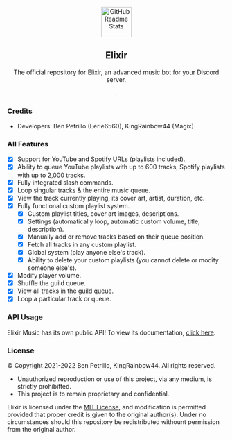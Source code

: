 <p align="center">
    <img width="70px" src="https://raw.githubusercontent.com/Eerie6560/Archives/main/images/icons/Elixir-Circle.png" align="center" alt="GitHub Readme Stats" />
    <h2 align="center">Elixir</h2>
</p>

<p align="center">
    The official repository for Elixir, an advanced music bot for your Discord server.
</p>

<p align="center">
    <a href="https://ponjo.club/discord">
      <img src="https://img.shields.io/badge/Discord-Join%20for%20support!-blue?style=for-the-badge&logo=discord&logoColor=white" alt=""/>
    </a>
    <a href="https://eerie.codes">
      <img src="https://img.shields.io/badge/Supports%20-OpenJDK%2016+-gray.svg?colorA=61c265&colorB=4CAF50&style=for-the-badge&logo=java&logoColor=white" alt=""/>
    </a>
</p>

### Credits

- Developers: Ben Petrillo (Eerie6560), KingRainbow44 (Magix)

### All Features

- [x] Support for YouTube and Spotify URLs (playlists included).
- [x] Ability to queue YouTube playlists with up to 600 tracks, Spotify playlists with up to 2,000 tracks. 
- [x] Fully integrated slash commands.
- [x] Loop singular tracks & the entire music queue.
- [x] View the track currently playing, its cover art, artist, duration, etc.
- [x] Fully functional custom playlist system.
    - [x] Custom playlist titles, cover art images, descriptions.
    - [x] Settings (automatically loop, automatic custom volume, title, description).
    - [x] Manually add or remove tracks based on their queue position.
    - [x] Fetch all tracks in any custom playlist.
    - [x] Global system (play anyone else's track).
    - [x] Ability to delete your custom playlists (you cannot delete or modity someone else's).
- [x] Modify player volume.
- [x] Shuffle the guild queue.
- [x] View all tracks in the guild queue.
- [x] Loop a particular track or queue.

### API Usage

Elixir Music has its own public API! To view its documentation, [click here](https://docs.ponjo.club).

### License

© Copyright 2021-2022 Ben Petrillo, KingRainbow44. All rights reserved.
- Unauthorized reproduction or use of this project, via any medium, is strictly prohibitted.
- This project is to remain proprietary and confidential.

Elixir is licensed under the [MIT License](https://www.mit.edu/~amini/LICENSE.md), and modification is permitted provided that proper credit is given to the original author(s). Under no circumstances should this repository be redistributed withount permission from the original author. 
